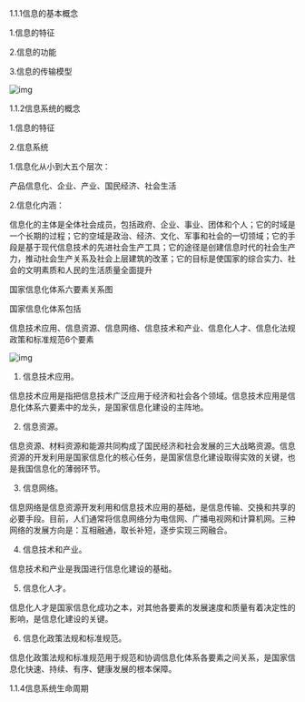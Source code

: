 1.1.1信息的基本概念

1.信息的特征

2.信息的功能

3.信息的传输模型

![img](http://pic.cnitpm.com/upload/img2013/2017-01-10/cd02d856-593d-43ac-b48a-f4d5bac0b4b2.png)

1.1.2信息系统的概念

1.信息的特征

2.信息系统

1.信息化从小到大五个层次：

产品信息化、企业、产业、国民经济、社会生活

2.信息化内涵：

信息化的主体是全体社会成员，包括政府、企业、事业、团体和个人；它的时域是一个长期的过程；它的空域是政治、经济、文化、军事和社会的一切领域；它的手段是基于现代信息技术的先进社会生产工具；它的途径是创建信息时代的社会生产力，推动社会生产关系及社会上层建筑的改革；它的目标是使国家的综合实力、社会的文明素质和人民的生活质量全面提升

国家信息化体系六要素关系图

国家信息化体系包括

信息技术应用、信息资源、信息网络、信息技术和产业、信息化人才、信息化法规政策和标准规范6个要素

![img](https://www.cnitpm.com/upload/2013-10/201310231341352171.png)

1)  信息技术应用。

信息技术应用是指把信息技术广泛应用于经济和社会各个领域。信息技术应用是信息化体系六要素中的龙头，是国家信息化建设的主阵地。

2)  信息资源。

信息资源、材料资源和能源共同构成了国民经济和社会发展的三大战略资源。信息资源的开发利用是国家信息化的核心任务，是国家信息化建设取得实效的关键，也是我国信息化的薄弱环节。

3)  信息网络。

信息网络是信息资源开发利用和信息技术应用的基础，是信息传输、交换和共享的必要手段。目前，人们通常将信息网络分为电信网、广播电视网和计算机网。三种网络的发展方向是：互相融通，取长补短，逐步实现三网融合。

4)  信息技术和产业。

信息技术和产业是我国进行信息化建设的基础。

5)  信息化人才。

信息化人才是国家信息化成功之本，对其他各要素的发展速度和质量有着决定性的影响，是信息化建设的关键。

6)  信息化政策法规和标准规范。

信息化政策法规和标准规范用于规范和协调信息化体系各要素之间关系，是国家信息化快速、持续、有序、健康发展的根本保障。

1.1.4信息系统生命周期

